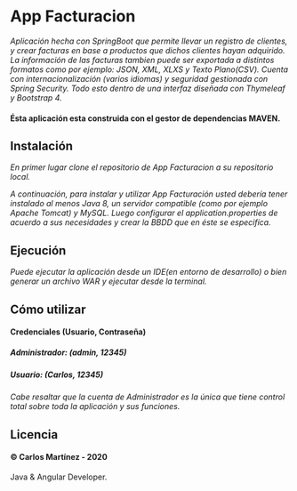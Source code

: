 # App Facturacion
_Aplicación hecha con SpringBoot que permite llevar un registro de clientes, y crear facturas en base a productos que dichos clientes hayan adquirido.
La información de las facturas tambien puede ser exportada a distintos formatos como por ejemplo: JSON, XML, XLXS y Texto Plano(CSV). Cuenta con
internacionalización (varios idiomas) y seguridad gestionada con Spring Security. Todo esto dentro de una interfaz diseñada con Thymeleaf y Bootstrap 4._
#### Ésta aplicación esta construida con el gestor de dependencias MAVEN.

## Instalación
_En primer lugar clone el repositorio de App Facturacion a su repositorio local._

_A continuación, para instalar y utilizar App Facturación usted debería tener instalado al menos Java 8, un servidor compatible (como por ejemplo Apache Tomcat) y
MySQL. Luego configurar el application.properties de acuerdo a sus necesidades y crear la BBDD que en éste se especifíca._

## Ejecución
_Puede ejecutar la aplicación desde un IDE(en entorno de desarrollo) o bien generar un archivo WAR y ejecutar desde la terminal._

## Cómo utilizar
#### Credenciales (Usuario, Contraseña)
##### Administrador: (admin, 12345)
##### Usuario: (Carlos, 12345)
_Cabe resaltar que la cuenta de Administrador es la única que tiene control total sobre toda la aplicación y sus funciones._

## Licencia
#### &copy; Carlos Martínez - 2020
Java & Angular Developer.